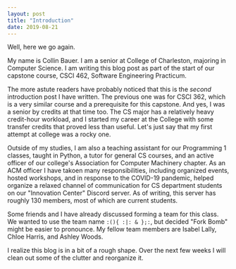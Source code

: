 ```yaml
---
layout: post
title: "Introduction"
date: 2019-08-21
---
```


Well, here we go again.

My name is Collin Bauer. I am a senior at College of Charleston, majoring in Computer Science. I am writing this blog post as part of the start of our capstone course, CSCI 462, Software Engineering Practicum.

The more astute readers have probably noticed that this is the *second* introduction post I have written. The previous one was for CSCI 362, which is a very similar course and a prerequisite for this capstone. And yes, I was a senior by credits at that time too. The CS major has a relatively heavy credit-hour workload, and I started my career at the College with some transfer credits that proved less than useful. Let's just say that my first attempt at college was a rocky one.

Outside of my studies, I am also a teaching assistant for our Programming 1 classes, taught in Python, a tutor for general CS courses, and an active officer of our college's Association for Computer Machinery chapter. As an ACM officer I have takoen many responsibilities, including organized events, hosted workshops, and in response to the COVID-19 pandemic, helped organize a relaxed channel of communication for CS department students on our "Innovation Center" Discord server. As of writing, this server has roughly 130 members, most of which are current students.

Some friends and I have already discussed forming a team for this class. We wanted to use the team name `:(){ :|: & };:`, but decided "Fork Bomb" might be easier to pronounce. My fellow team members are Isabel Lally, Chloe Harris, and Ashley Woods.

I realize this blog is in a bit of a rough shape. Over the next few weeks I will clean out some of the clutter and reorganize it.